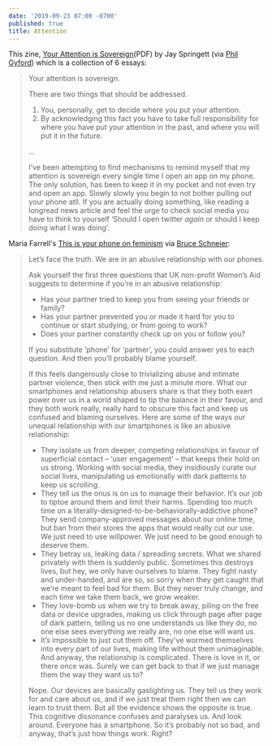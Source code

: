 ```yaml
---
date: '2019-09-23 07:00 -0700'
published: true
title: Attention
---
```

This zine, [Your Attention is Sovereign](https://hwcdn.libsyn.com/p/0/5/7/0573858d24462354/SSRZ_-_001_-_Your_Attention_Is_Sovereign.pdf?c_id=51790010&cs_id=51790010&expiration=1569249139&hwt=a94e3ed611a881118bfe3390567544fc)(PDF) by Jay Springett (via [Phil Gyford](https://www.gyford.com/phil/links/philgyford/ea561ea9a031/)) which is a collection of 6 essays:

<blockquote markdown="1">

Your attention is sovereign.

There are two things that should be addressed.

1. You, personally, get to decide where you put your attention.
2. By acknowledging this fact you have to take full responsibility for where you have put your attention in the past, and where you will put it in the future.

...

I’ve been attempting to find mechanisms to remind myself that my attention is sovereign every single time I open an app on my phone. The only solution, has been to keep it in my pocket and not even try and open an app. Slowly slowly you begin to not bother pulling out your phone atll. If you are actually doing something, like reading a longread news article and feel the urge to check social media you have to think to yourself ‘Should I open twitter *again* or should I keep doing what I was doing’. 

</blockquote>

Maria Farrell's [This is your phone on feminism](https://conversationalist.org/2019/09/13/feminism-explains-our-toxic-relationships-with-our-smartphones/) via [Bruce Schneier](https://www.schneier.com/blog/archives/2019/09/a_feminist_take.html):

<blockquote markdown="1">

Let’s face the truth. We are in an abusive relationship with our phones.

Ask yourself the first three questions that UK non-profit Women’s Aid suggests to determine if you’re in an abusive relationship:

- Has your partner tried to keep you from seeing your friends or family?
- Has your partner prevented you or made it hard for you to continue or start studying, or from going to work?
- Does your partner constantly check up on you or follow you?

If you substitute ‘phone’ for ‘partner’, you could answer yes to each question. And then you’ll probably blame yourself.

If this feels dangerously close to trivializing abuse and intimate partner violence, then stick with me just a minute more. What our smartphones and relationship abusers share is that they both exert power over us in a world shaped to tip the balance in their favour, and they both work really, really hard to obscure this fact and keep us confused and blaming ourselves. Here are some of the ways our unequal relationship with our smartphones is like an abusive relationship: 

- They isolate us from deeper, competing relationships in favour of superficial contact – ‘user engagement’ – that keeps their hold on us strong. Working with social media, they insidiously curate our social lives, manipulating us emotionally with dark patterns to keep us scrolling.
- They tell us the onus is on us to manage their behavior. It’s our job to tiptoe around them and limit their harms. Spending too much time on a literally-designed-to-be-behaviorally-addictive phone? They send company-approved messages about our online time, but ban from their stores the apps that would really cut our use. We just need to use willpower. We just need to be good enough to deserve them.
- They betray us, leaking data / spreading secrets. What we shared privately with them is suddenly public. Sometimes this destroys lives, but hey, we only have ourselves to blame. They fight nasty and under-handed, and are so, so sorry when they get caught that we’re meant to feel bad for them. But they never truly change, and each time we take them back, we grow weaker.
- They love-bomb us when we try to break away, piling on the free data or device upgrades, making us click through page after page of dark pattern, telling us no one understands us like they do, no one else sees everything we really are, no one else will want us.  
- It’s impossible to just cut them off. They’ve wormed themselves into every part of our lives, making life without them unimaginable. And anyway, the relationship is complicated. There is love in it, or there once was. Surely we can get back to that if we just manage them the way they want us to?

Nope. Our devices are basically gaslighting us. They tell us they work for and care about us, and if we just treat them right then we can learn to trust them. But all the evidence shows the opposite is true. This cognitive dissonance confuses and paralyses us. And look around. Everyone has a smartphone. So it’s probably not so bad, and anyway, that’s just how things work. Right?

</blockquote>